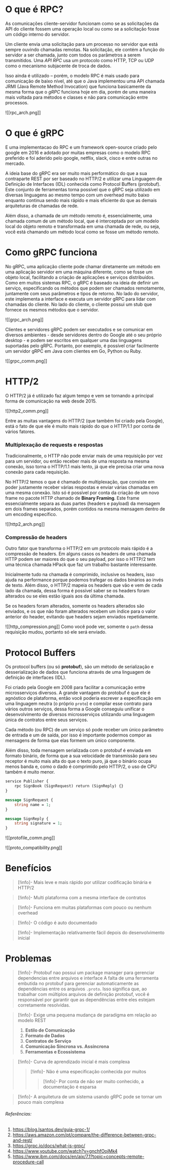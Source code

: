 
# O que é RPC?

As comunicações cliente-servidor funcionam como se as solicitações da API do cliente fossem uma operação local ou como se a solicitação fosse um código interno do servidor.

Um cliente envia uma solicitação para um processo no servidor que está sempre ouvindo chamadas remotas. Na solicitação, ele contém a função do servidor a ser chamada, junto com todos os parâmetros a serem transmitidos. Uma *API RPC* usa um protocolo como HTTP, TCP ou UDP como o mecanismo subjacente de troca de dados. 

Isso ainda é utilizado – porém, o modelo RPC é mais usado para comunicação de baixo nível, até que o Java implementou uma API chamada JRMI (Java Remote Method Invocation) que funciona basicamente da mesma forma que o *gRPC* funciona hoje em dia, porém de uma maneira mais voltada para métodos e classes e não para comunicação entre processos.

![[rpc_arch.png]]

# O que é gRPC

E uma implementacao do RPC e um framework open-source criado pelo google em 2016 e adotado por muitas empresas como o modelo RPC preferido e foi aderido pelo google, netflix, slack, cisco e entre outras no mercado. 

A ideia base do gRPC era ser muito mais performático do que a sua contraparte REST por ser baseado no HTTP/2 e utilizar uma Linguagem de Definição de Interfaces (IDL) conhecida como Protocol Buffers (protobuf). Este conjunto de ferramentas torna possível que o gRPC seja utilizado em diversas linguagens ao mesmo tempo com um overhead muito baixo enquanto continua sendo mais rápido e mais eficiente do que as demais arquiteturas de chamadas de rede.

Além disso, a chamada de um método remoto é, essencialmente, uma chamada comum de um método local, que é interceptada por um modelo local do objeto remoto e transformada em uma chamada de rede, ou seja, você está chamando um método local como se fosse um método remoto.

# Como gRPC funciona

No gRPC, uma aplicação cliente pode chamar diretamente um método em uma aplicação servidor em uma máquina diferente, como se fosse um objeto local, facilitando a criação de aplicações e serviços distribuídos. Como em muitos sistemas RPC, o gRPC é baseado na ideia de definir um serviço, especificando os métodos que podem ser chamados remotamente, juntamente com seus parâmetros e tipos de retorno. No lado do servidor, este implementa a interface e executa um servidor gRPC para lidar com chamadas do cliente. No lado do cliente, o cliente possui um stub que fornece os mesmos métodos que o servidor.

![[grpc_arch.png]]
  
Clientes e servidores gRPC podem ser executados e se comunicar em diversos ambientes - desde servidores dentro do Google até o seu próprio desktop - e podem ser escritos em qualquer uma das linguagens suportadas pelo gRPC. Portanto, por exemplo, é possível criar facilmente um servidor gRPC em Java com clientes em Go, Python ou Ruby.

![[grpc_comm.png]]

# HTTP/2
O HTTP/2 já é utilizado faz algum tempo e vem se tornando a principal forma de comunicação na web desde 2015.

![[http2_comm.png]]

Entre as muitas vantagens do HTTP/2 (que também foi criado pela Google), está o fato de que ele é muito mais rápido do que o HTTP/1.1 por conta de vários fatores.
### Multiplexação de requests e respostas

Tradicionalmente, o HTTP não pode enviar mais de uma requisição por vez para um servidor, ou então receber mais de uma resposta na mesma conexão, isso torna o HTTP/1.1 mais lento, já que ele precisa criar uma nova conexão para cada requisição.

No HTTP/2 temos o que é chamado de multiplexação, que consiste em poder justamente receber várias respostas e enviar várias chamadas em uma mesma conexão. Isto só é possível por conta da criação de um novo frame no pacote HTTP chamado de **Binary Framing**. Este frame essencialmente separa as duas partes (headers e payload) da mensagem em dois frames separados, porém contidos na mesma mensagem dentro de um encoding específico.

![[http2_arch.png]]

### Compressão de headers

Outro fator que transforma o HTTP/2 em um protocolo mais rápido é a compressão de headers. Em alguns casos os headers de uma chamada HTTP podem ser maiores do que o seu payload, por isso o HTTP/2 tem uma técnica chamada HPack que faz um trabalho bastante interessante.

Inicialmente tudo na chamada é comprimido, inclusive os headers, isso ajuda na performance porque podemos trafegar os dados binários ao invés de texto. Além disso, o HTTP/2 mapeia os headers que vão e vem de cada lado da chamada, dessa forma é possível saber se os headers foram alterados ou se eles estão iguais aos da última chamada.

Se os headers foram alterados, somente os headers alterados são enviados, e os que não foram alterados recebem um índice para o valor anterior do header, evitando que headers sejam enviados repetidamente.

![[http_compression.png]]
Como você pode ver, somente o `path` dessa requisição mudou, portanto só ele será enviado.

# Protocol Buffers

Os protocol buffers (ou só **protobuf**), são um método de serialização e desserialização de dados que funciona através de uma linguagem de definição de interfaces (IDL).

Foi criado pela Google em 2008 para facilitar a comunicação entre microsserviços diversos. A grande vantagem do protobuf é que ele é agnóstico de plataforma, então você poderia escrever a especificação em uma linguagem neutra (o próprio `proto`) e compilar esse contrato para vários outros serviços, dessa forma a Google conseguiu unificar o desenvolvimento de diversos microsserviços utilizando uma linguagem única de contratos entre seus serviços.

Cada método (ou RPC) de um serviço só pode receber um único parâmetro de entrada e um de saída, por isso é importante podermos compor as mensagens de forma que elas formem um único componente.

Além disso, toda mensagem serializada com o protobuf é enviada em formato binário, de forma que a sua velocidade de transmissão para seu receptor é muito mais alta do que o texto puro, já que o binário ocupa menos banda e, como o dado é comprimido pelo HTTP/2, o uso de CPU também é muito menor.

```protobuf
service Publisher {
	rpc SignBook (SignRequest) return (SignReply) {}
}

message SignRequest {
	string name = 1;
}

message SignReply {
	string signature = 1;
}
```

![[protofile_comm.png]]

![[proto_compatibility.png]]


# Benefícios

>[!info]- Mais leve e mais rápido por utilizar codificação binária e HTTP/2

>[!info]- Multi plataforma com a mesma interface de contratos

>[!info]- Funciona em muitas plataformas com pouco ou nenhum overhead

>[!info]- O código é auto documentado

>[!info]- Implementação relativamente fácil depois do desenvolvimento inicial

# Problemas

>[!info]- Protobuf nao possui um package manager para gerenciar dependencias entre arquivos e interface
>A falta de uma ferramenta embutida no protobuf para gerenciar automaticamente as dependências entre os arquivos `.proto`. Isso significa que, ao trabalhar com múltiplos arquivos de definição protobuf, você é responsável por garantir que as dependências entre eles estejam corretamente resolvidas.

> [!info]- Exige uma pequena mudança de paradigma em relação ao modelo REST
> 1. **Estilo de Comunicação**
> 2. **Formato de Dados**
> 3. **Contratos de Serviço**
> 4. **Comunicação Síncrona vs. Assíncrona**
> 6. **Ferramentas e Ecossistema**

> [!info]- Curva de aprendizado inicial é mais complexa
> > [!info]- Não é uma especificação conhecida por muitos
> > > [!info]- Por conta de não ser muito conhecido, a documentação é esparsa

> [!info]- A arquitetura de um sistema usando gRPC pode se tornar um pouco mais complexa

###### Referências:
1. https://blog.lsantos.dev/guia-grpc-1/
2. https://aws.amazon.com/pt/compare/the-difference-between-grpc-and-rest/
3. https://grpc.io/docs/what-is-grpc/
4. https://www.youtube.com/watch?v=gnchfOojMk4
5. https://www.ibm.com/docs/en/aix/7.1?topic=concepts-remote-procedure-call